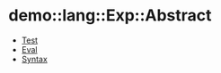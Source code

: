 # demo::lang::Exp::Abstract


   * [Test](/docs/Library/demo/lang/Exp/Abstract/Test.md)
   * [Eval](/docs/Library/demo/lang/Exp/Abstract/Eval.md)
   * [Syntax](/docs/Library/demo/lang/Exp/Abstract/Syntax.md)